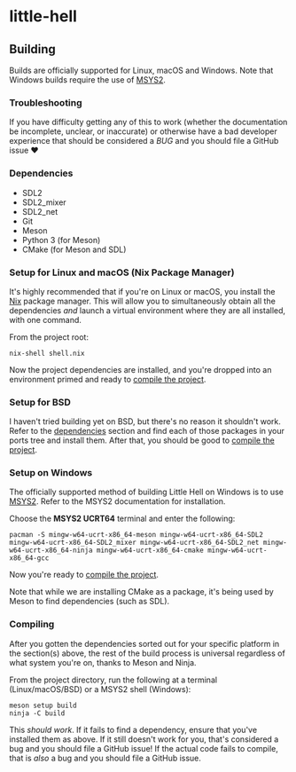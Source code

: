 # little-hell




## Building

Builds are officially supported for Linux, macOS and Windows. Note that Windows builds require the use of [MSYS2](https://msys2.org).

### Troubleshooting

If you have difficulty getting any of this to work (whether the documentation be incomplete, unclear, or inaccurate) or otherwise have a bad developer experience that should be considered a _BUG_ and you should file a GitHub issue ❤️

### Dependencies

- SDL2
- SDL2_mixer
- SDL2_net
- Git
- Meson
- Python 3 (for Meson)
- CMake (for Meson and SDL)


### Setup for Linux and macOS (Nix Package Manager)

It's highly recommended that if you're on Linux or macOS, you install the [Nix](https://nixos.org/download) package manager. 
This will allow you to simultaneously obtain all the dependencies _and_ launch a virtual environment where they are all installed, with one command.

From the project root:

```nix-shell shell.nix```

Now the project dependencies are installed, and you're dropped into an environment primed and ready to [compile the project](#compiling).

### Setup for BSD

I haven't tried building yet on BSD, but there's no reason it shouldn't work. Refer to the [dependencies](#dependencies) section and find each of those packages in your ports tree and install them.
After that, you should be good to [compile the project](#compiling).


### Setup on Windows
The officially supported method of building Little Hell on Windows is to use [MSYS2](https://msys2.org). Refer to the MSYS2 documentation for installation. 

Choose the **MSYS2 UCRT64** terminal and enter the following:

``` 
pacman -S mingw-w64-ucrt-x86_64-meson mingw-w64-ucrt-x86_64-SDL2 mingw-w64-ucrt-x86_64-SDL2_mixer mingw-w64-ucrt-x86_64-SDL2_net mingw-w64-ucrt-x86_64-ninja mingw-w64-ucrt-x86_64-cmake mingw-w64-ucrt-x86_64-gcc
```

<!-- pacman -S mingw-w64-x86_64-SDL2_mixer mingw-w64-x86_64-meson mingw-w64-x86_64-ninja mingw-w64-x86_64-python3 mingw-w64-x86_64-SDL2 mingw-w64-x86_64-SDL2_net mingw-w64-x86_64-gcc mingw-w64-x86_64-cmake -->

Now you're ready to [compile the project](#compiling).

Note that while we are installing CMake as a package, it's being used by Meson to find dependencies (such as SDL). 

### Compiling

After you gotten the dependencies sorted out for your specific platform in the section(s) above, the rest of the build process is universal regardless of what system you're on, thanks to Meson and Ninja.

From the project directory, run the following at a terminal (Linux/macOS/BSD) or a MSYS2 shell (Windows):

```
meson setup build
ninja -C build
```

This _should work_. If it fails to find a dependency, ensure that you've installed them as above. If it still doesn't work for you, that's considered a bug and you should file a GitHub issue! If the actual code fails to compile, that is _also_ a bug and 
you should file a GitHub issue.


